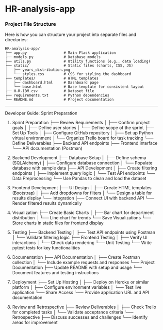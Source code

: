 # HR-analysis-app


### Project File Structure ###

Here is how you can structure your project into separate files and directories:

```
HR-analysis-app/
├── app.py                 # Main Flask application
├── models.py              # Database models
├── utils.py               # Utility functions (e.g., data loading)
├── static/                # Static files (charts, CSS, JS)
│   ├── years_distribution.png
│   └── styles.css         # CSS for styling the dashboard
├── templates/             # HTML templates
│   ├── dashboard.html     # Dashboard page
│   └── base.html          # Base template for consistent layout
├── H-R-IBM.csv            # Dataset file
├── requirements.txt       # Python dependencies
└── README.md              # Project documentation
```

---







Developer Guide: Sprint Preparation
1. Sprint Preparation
   ├── Review Requirements
   │   ├── Confirm project goals
   │   ├── Define user stories
   │   └── Define scope of the sprint
   ├── Set Up Tools
   │   ├── Configure GitHub repository
   │   ├── Set up Python virtual environment
   │   └── Organize Trello board for task tracking
   └── Define Deliverables
       ├── Backend API endpoints
       ├── Frontend interface
       └── API documentation (Postman)

2. Backend Development
   ├── Database Setup
   │   ├── Define schema (SQLAlchemy)
   │   ├── Configure database connection
   │   └── Populate database with sample data
   ├── API Development
   │   ├── Create filtering endpoints
   │   ├── Implement query logic
   │   └── Test API endpoints
   └── Data Preprocessing
       └── Use Pandas to clean and load the dataset

3. Frontend Development
   ├── UI Design
   │   ├── Create HTML templates (Bootstrap)
   │   ├── Add dropdowns for filters
   │   └── Design a table for results display
   └── Integration
       ├── Connect UI with backend API
       └── Render filtered results dynamically

4. Visualization
   ├── Create Basic Charts
   │   ├── Bar chart for department distribution
   │   └── Line chart for trends
   └── Save Visualizations
       └── Store charts in static files for frontend display

5. Testing
   ├── Backend Testing
   │   ├── Test API endpoints using Postman
   │   └── Validate filtering logic
   ├── Frontend Testing
   │   ├── Verify UI interactions
   │   └── Check data rendering
   └── Unit Testing
       └── Write pytest tests for key functionalities

6. Documentation
   ├── API Documentation
   │   ├── Create Postman collection
   │   └── Include example requests and responses
   └── Project Documentation
       ├── Update README with setup and usage
       └── Document features and testing instructions

7. Deployment
   ├── Set Up Hosting
   │   ├── Deploy on Heroku or similar platform
   │   ├── Configure environment variables
   │   └── Test live application
   └── Share Access
       └── Provide application URL and API documentation

8. Review and Retrospective
   ├── Review Deliverables
   │   ├── Check Trello for completed tasks
   │   └── Validate acceptance criteria
   └── Retrospective
       ├── Discuss successes and challenges
       └── Identify areas for improvement

